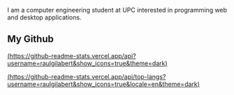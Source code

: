 I am a computer engineering student at UPC interested in programming web and desktop applications.

## My Github

[(https://github-readme-stats.vercel.app/api?username=raulgilabert&show_icons=true&theme=dark)](https://github.com/raulgilabert)


[(https://github-readme-stats.vercel.app/api/top-langs?username=raulgilabert&show_icons=true&locale=en&theme=dark)](https://github.com/raulgilabert)
